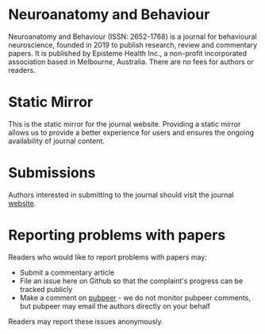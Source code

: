 # Neuroanatomy and Behaviour
Neuroanatomy and Behaviour (ISSN: 2652-1768) is a journal for behavioural neuroscience, founded in 2019 to publish research, review and commentary papers. It is published by Episteme Health Inc., a non-profit incorporated association based in Melbourne, Australia. There are no fees for authors or readers.

# Static Mirror
This is the static mirror for the journal website. Providing a static mirror allows us to provide a better experience for users and ensures the ongoing availability of journal content.

# Submissions
Authors interested in submitting to the journal should visit the journal [website](https://doi.org/10.35430/nab).

# Reporting problems with papers
Readers who would like to report problems with papers may:
* Submit a commentary article
* File an issue here on Github so that the complaint's progress can be tracked publicly
* Make a comment on [pubpeer](https://www.pubpeer.com/) - we do not monitor pubpeer comments, but pubpeer may email the authors directly on your behalf

Readers may report these issues anonymously.
